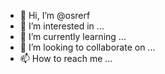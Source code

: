 - 👋 Hi, I’m @osrerf
- 👀 I’m interested in ...
- 🌱 I’m currently learning ...
- 💞️ I’m looking to collaborate on ...
- 📫 How to reach me ...

<!---
osrerf/osrerf is a ✨ special ✨ repository because its `README.md` (this file) appears on your GitHub profile.
You can click the Preview link to take a look at your changes.
--->

